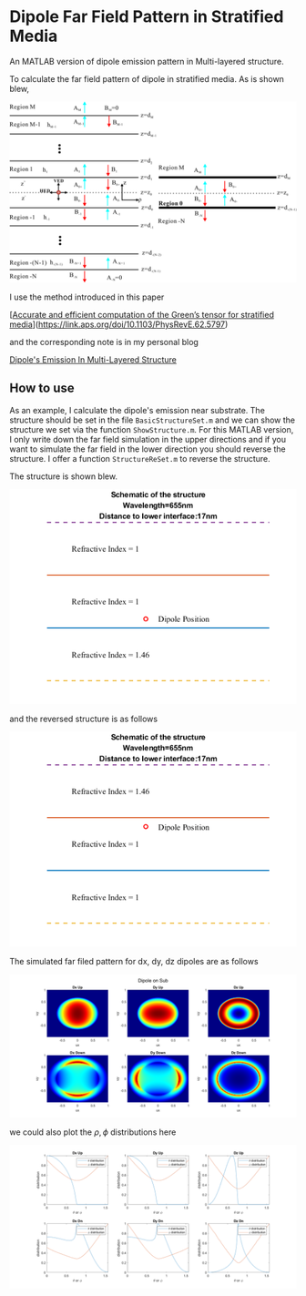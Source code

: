 # Dipole Far Field Pattern in Stratified Media
An MATLAB version of dipole emission pattern in Multi-layered structure.

To calculate the far field pattern of dipole in stratified media. As is shown blew,

![](https://raw.githubusercontent.com/knifelees3/my_pictures/master/picgoup/20200223215829792_1734.jpg)

I use the method introduced in this paper

[[Accurate and efficient computation of the Green’s tensor for stratified media](https://link.aps.org/doi/10.1103/PhysRevE.62.5797)](https://link.aps.org/doi/10.1103/PhysRevE.62.5797)

and the corresponding note is in my personal blog

[Dipole's Emission In Multi-Layered Structure](https://knifelees3.github.io/2020/06/22/A_En_DipoleInMultiLayerCartesian/#Dyadic-Analysis)

## How to use

As an example, I calculate the dipole's emission near substrate. The structure should be set in the file `BasicStructureSet.m` and we can show the structure we set via the function `ShowStructure.m`. For this MATLAB version, I only write down the far field simulation in the upper directions and if you want to simulate the far field in the lower direction you should reverse the structure. I offer a function `StructureReSet.m` to reverse the structure.

The structure is shown blew.

![](./DipoleonSubStructure.png)



and the reversed structure is as follows

![](./DipoleonSubStructureReverse.png)

The simulated far filed pattern for dx, dy, dz dipoles are as follows

![](./PatternDipoleonSub.png)

we could also plot the $\rho,\phi$ distributions here

![](./PatternDipoleonSubRhoPhiDistribution.png)

